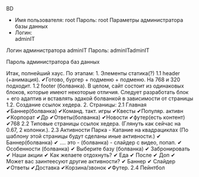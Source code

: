 BD
* Имя пользователя:	root
Пароль:	root
Параметры администратора базы данных
* Логин:	
adminIT

Логин администратора adminIT
Пароль:	adminITadminIT



Пароль администратора баз данных

Итак, полнейший хаус. По этапам:
    1. Элементы статика(?)
        1.1 header (+анимация).
            ✔Готово, бургер + подменю + подменю. На 768 и 320 подходит.
        1.2 footer (болванка).
    В целом, сайт состоит из одинаковых блоков, которые имеют некоторые отличия. 
    Следует разработать блок + его адаптив и вставлять эдакой болванкой в зависимости от страницы
    1.2. Создание ссылок хедера.
    2. Страницы:
        2.1 Главная
            ✔Баннер(болванка)
            ✔Команд. такт. игры
            ✔Квесты
            ✔Популяр. активн
            ✔Корпорат
            ✔Др
            ✔Ответы(болванка)
            ✔Новости
            ✔футер(есть контент)
            ✔768
        2.2 Типовые страницы ссылок хедера. (Глянуть как сейчас на 0.67, 2 колонки.).
        2.3 Активности Парка - Катание на квадрациклах (По шаблону этой страницы будут сделаны иные активности.)
          ✔ Баннер(болванка)
          ✔ .... это - (болванка) - слайдер с видео, попап.
          ✔ Особенности (болванка)
          ✔ Выберите базу (болванка)
          ✔ Забронировать
          ✔ Наши акции
          ✔ Как желаете отдохнуть? 
          ✔ Еда
          ✔ После
          ✔ Доп
          ✔ Может вас заинтеесуют другие активности? 
          ✔    Баннер
          ✔    Слайдер
          ✔Ответы
          ✔Доставка
          ✔Корзина/звонок
          ✔Футер.
          2.4 Пейнтбол 
          
